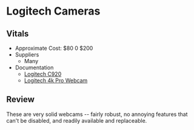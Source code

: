 # Logitech Cameras

## Vitals
* Approximate Cost: $80 0 $200
* Suppliers
	* Many
* Documentation
	* [Logitech C920](https://www.logitech.com/en-us/product/hd-pro-webcam-c920)
	* [Logitech 4k Pro Webcam](https://www.logitech.com/en-us/product/4k-pro-webcam?crid=34)

## Review
These are very solid webcams -- fairly robust, no annoying features that can't be disabled, and readily available and replaceable.
